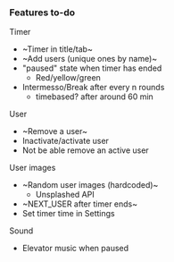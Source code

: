 ### Features to-do

Timer
* ~Timer in title/tab~
* ~Add users (unique ones by name)~
* "paused" state when timer has ended
  - Red/yellow/green
* Intermesso/Break after every n rounds
  - timebased? after around 60 min
  
User
* ~Remove a user~
* Inactivate/activate user
* Not be able remove an active user

User images
* ~Random user images (hardcoded)~
  - Unsplashed API
* ~NEXT_USER after timer ends~
* Set timer time in Settings

Sound
* Elevator music when paused
